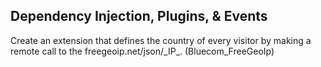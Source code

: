  <h2>Dependency Injection, Plugins, & Events</h2>
 Create an extension that defines the country of every visitor by making a remote call to the freegeoip.net/json/_IP_. (Bluecom_FreeGeoIp)
 